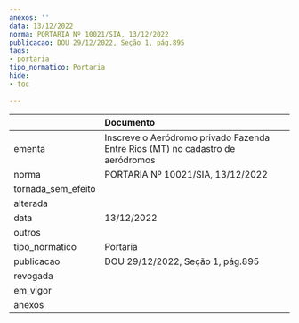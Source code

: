 ```yaml
---
anexos: ''
data: 13/12/2022
norma: PORTARIA Nº 10021/SIA, 13/12/2022
publicacao: DOU 29/12/2022, Seção 1, pág.895
tags:
- portaria
tipo_normatico: Portaria
hide: 
- toc 
 
---
```


|                    | Documento                                                                      |
|:-------------------|:-------------------------------------------------------------------------------|
| ementa             | Inscreve o Aeródromo privado Fazenda Entre Rios (MT) no cadastro de aeródromos |
| norma              | PORTARIA Nº 10021/SIA, 13/12/2022                                              |
| tornada_sem_efeito |                                                                                |
| alterada           |                                                                                |
| data               | 13/12/2022                                                                     |
| outros             |                                                                                |
| tipo_normatico     | Portaria                                                                       |
| publicacao         | DOU 29/12/2022, Seção 1, pág.895                                               |
| revogada           |                                                                                |
| em_vigor           |                                                                                |
| anexos             |                                                                                |